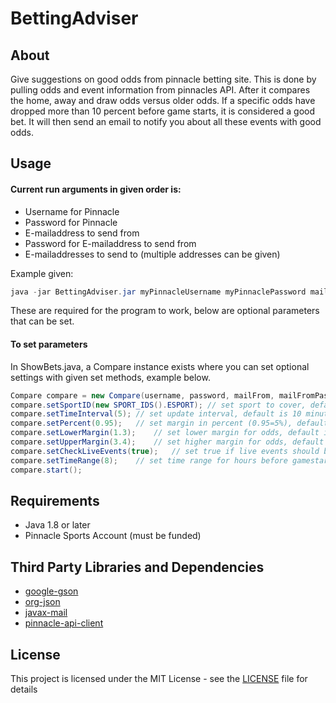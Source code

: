 # BettingAdviser

## About
Give suggestions on good odds from pinnacle betting site. This is done by pulling odds and event information from pinnacles API. After it compares the home, away and draw odds versus older odds. If a specific odds have dropped more than 10 percent before game starts, it is considered a good bet. It will then send an email to notify you about all these events with good odds.

## Usage
#### Current run arguments in given order is:
- Username for Pinnacle
- Password for Pinnacle
- E-mailaddress to send from
- Password for E-mailaddress to send from
- E-mailaddresses to send to (multiple addresses can be given)

Example given:
```java
java -jar BettingAdviser.jar myPinnacleUsername myPinnaclePassword mailAddressIWantToSendNotificationsFrom mailAddressIWantToSendNotificationsFromPassword mailAddressIWantToSendNotificationsToNr1 mailAddressIWantToSendNotificationsToNrX..
```
These are required for the program to work, below are optional parameters that can be set.

#### To set parameters
In ShowBets.java, a Compare instance exists where you can set optional settings with given set methods, example below.
```java
Compare compare = new Compare(username, password, mailFrom, mailFromPassw, mailTo);
compare.setSportID(new SPORT_IDS().ESPORT);	// set sport to cover, default is SOCCER
compare.setTimeInterval(5);	// set update interval, default is 10 minutes 
compare.setPercent(0.95);	// set margin in percent (0.95=5%), default is (0.9=10%) 
compare.setLowerMargin(1.3);	// set lower margin for odds, default is 1.2
compare.setUpperMargin(3.4);	// set higher margin for odds, default is 3.5
compare.setCheckLiveEvents(true);	// set true if live events should be covered, default is false
compare.setTimeRange(8);	// set time range for hours before gamestart, default is to only include events that starts 7 hours before gamestart
compare.start();
```

## Requirements
- Java 1.8 or later
- Pinnacle Sports Account (must be funded)

## Third Party Libraries and Dependencies
- [google-gson](https://mvnrepository.com/artifact/com.google.code.gson/gson)
- [org-json](https://mvnrepository.com/artifact/org.json/json/20180130)
- [javax-mail](https://mvnrepository.com/artifact/javax.mail/mail)
- [pinnacle-api-client](https://github.com/gentoku/pinnacle-api-client)

## License
This project is licensed under the MIT License - see the [LICENSE](LICENSE) file for details